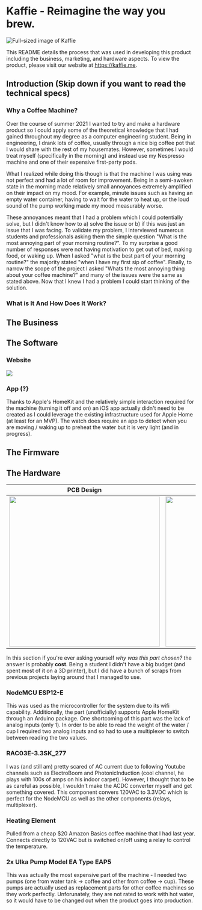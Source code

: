 # Kaffie - Reimagine the way you brew.
![Full-sized image of Kaffie](https://i.imgur.com/dciGqik.png)

This README details the process that was used in developing this product including the business, marketing, and hardware aspects. To view the product, please visit our website at https://kaffie.me.

## Introduction (Skip down if you want to read the technical specs)
### Why a Coffee Machine?
Over the course of summer 2021 I wanted to try and make a hardware product so I could apply some of the theoretical knowledge that I had gained throughout my degree as a computer engineering student. Being in engineering, I drank lots of coffee, usually through a nice big coffee pot that I would share with the rest of my housemates. However, sometimes I would treat myself (specifically in the morning) and instead use my Nespresso machine and one of their expensive first-party pods.

What I realized while doing this though is that the machine I was using was not perfect and had a lot of room for improvement. Being in a semi-awoken state in the morning made relatively small annoyances extremely amplified on their impact on my mood. For example, minute issues such as having an empty water container, having to wait for the water to heat up, or the loud sound of the pump working made my mood measurably worse.

These annoyances meant that I had a problem which I could potentially solve, but I didn't know how to a) solve the issue or b) if this was just an issue that I was facing. To validate my problem, I interviewed numerous students and professionals asking them the simple question "What is the most annoying part of your morning routine?". To my surprise a good number of responses were not having motivation to get out of bed, making food, or waking up. When I asked "what is the best part of your morning routine?" the majority stated "when I have my first sip of coffee". Finally, to narrow the scope of the project I asked "Whats the most annoying thing about your coffee machine?" and many of the issues were the same as stated above. Now that I knew I had a problem I could start thinking of the solution.

### What is It And How Does It Work?


## The Business

## The Software
### Website
![](https://i.imgur.com/Q2oAE7h.png)

### App (?}
Thanks to Apple's HomeKit and the relatively simple interaction required for the machine (turning it off and on) an iOS app actually didn't need to be created as I could leverage the existing infrastructure used for Apple Home (at least for an MVP). The watch does require an app to detect when you are moving / waking up to preheat the water but it is very light (and in progress). 

## The Firmware
## The Hardware
PCB Design                 |  Schematic
:-------------------------:|:-------------------------:
<img src="https://i.imgur.com/GzrbaR4.png" width="400">  |  <img src="https://i.imgur.com/u9RHyvf.png" width="400">

In this section if you're ever asking yourself _why was this part chosen?_ the answer is probably **cost**. Being a student I didn't have a big budget (and spent most of it on a 3D printer), but I did have a bunch of scraps from previous projects laying around that I managed to use.

### NodeMCU ESP12-E
This was used as the microcontroller for the system due to its wifi capability. Additionally, the part (unofficially) supports Apple HomeKit through an Arduino package. One shortcoming of this part was the lack of analog inputs (only 1). In order to be able to read the weight of the water / cup I required two analog inputs and so had to use a multiplexer to switch between reading the two values.

### RAC03E-3.3SK_277
I was (and still am) pretty scared of AC current due to following Youtube channels such as ElectroBoom and PhotonicInduction (cool channel, he plays with 100s of amps on his indoor carpet). However, I thought that to be as careful as possible, I wouldn't make the ACDC converter myself and get something covered. This component convers 120VAC to 3.3VDC which is perfect for the NodeMCU as well as the other components (relays, multiplexer).

### Heating Element
Pulled from a cheap $20 Amazon Basics coffee machine that I had last year. Connects directly to 120VAC but is switched on/off using a relay to control the temperature.

### 2x Ulka Pump Model EA Type EAP5
This was actually the most expensive part of the machine - I needed two pumps (one from water tank -> coffee and other from coffee -> cup). These pumps are actually used as replacement parts for other coffee machines so they work perfectly. Unforunately, they are not rated to work with hot water, so it would have to be changed out when the product goes into production.
